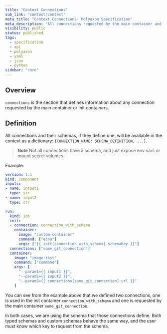 ```yaml
---
title: "Context Connections"
sub_link: "context/context"
meta_title: "Context Connections- Polyaxon Specification"
meta_description: "All connections requested by the main container and init containers will be exposed to the context as well along with theirs schemas."
visibility: public
status: published
tags:
  - specification
  - api
  - polyaxon
  - yaml
  - json
  - python
sidebar: "core"
---
```


## Overview

`connections` is the section that defines information about any connection requested by the main container or init containers. 

## Definition

All connections and their schemas, if they define one, will be available in the context as a dictionary: `{CONNECTION_NAME: SCHEMA_DEFINITION, ...}`.

> **Note** Not all connections have a schema, and just expose env vars or mount secret volumes.

Example:

```yaml
version: 1.1
kind: component
inputs:
- name: intput1
  type: str
- name: input2
  type: str

run:
  kind: job
  init:
  - connection: connection_with_schema
    container:
      image: "custom-container"
      command: ["echo"]
      args: ["{{ init[connection_with_schema].schemaKey }}"]
  connections: ["some_git_connection"]
  container:
    image: "image:test"
    command: ["command"]
    args: [
      "--param1={{ input1 }}",
      "--param2={{ input2 }}",
      "--param3={{ connections[some_git_connection].url }}"
    ]
```
You can see from the example above that we defined two connections, one is used in the init container `connection_with_schema` and one is requested by the main container `some_git_connection`.

In both cases, we are using the schema that those connections define. Both typed schemas and custom schemas behave the same way, and the user must know which key to request from the schema.
